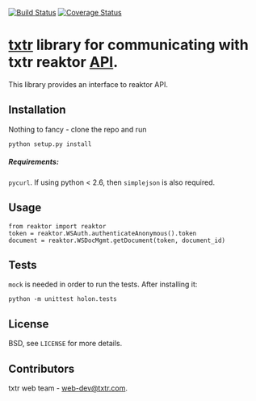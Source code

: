 [![Build Status](https://travis-ci.org/txtr/holon.svg?branch=master)](https://travis-ci.org/txtr/holon)
[![Coverage Status](https://coveralls.io/repos/txtr/holon/badge.png?branch=master)](https://coveralls.io/r/txtr/holon?branch=master)

# [txtr](http://txtr.com/) library for communicating with txtr reaktor [API](http://txtr.com/reaktor/api/).

This library provides an interface to reaktor API.

## Installation

Nothing to fancy - clone the repo and run
```
python setup.py install
```

##### Requirements:
`pycurl`. If using python < 2.6, then `simplejson` is also required.

## Usage

```
from reaktor import reaktor
token = reaktor.WSAuth.authenticateAnonymous().token
document = reaktor.WSDocMgmt.getDocument(token, document_id)
```

## Tests
`mock` is needed in order to run the tests. After installing it:
```
python -m unittest holon.tests
```

## License

BSD, see `LICENSE` for more details.

## Contributors

txtr web team - [web-dev@txtr.com](mailto:web-dev@txtr.com).
